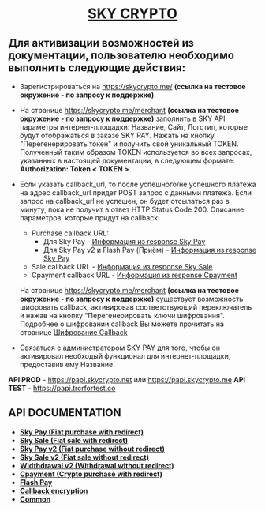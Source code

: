 <h1 align="center"><a href="https://skycrypto.me/" target="_blank">SKY CRYPTO</a> 

## Для активизации возможностей из документации, пользователю необходимо выполнить следующие действия:
 - Зарегистрироваться на https://skycrypto.me/ **(cсылка на тестовое окружение - по запросу к поддержке)**.

 - На странице https://skycrypto.me/merchant **(cсылка на тестовое окружение - по запросу к поддержке)** заполнить в SKY API параметры интернет-площадки: Название, Сайт, Логотип, которые будут отображаться в заказе SKY PAY. Нажать на кнопку "Перегенерировать токен" и получить свой уникальный TOKEN. Полученный таким образом TOKEN используется во всех запросах, указанных в настоящей документации, в следующем формате: **Authorization: Token < TOKEN >**.
 - Если указать callback_url, то после успешного/не успешного платежа на адрес callback_url придет POST запрос с данными платежа.  Если запрос на callback_url не успешен, он будет отсылаться раз в минуту, пока не получит в ответ HTTP Status Code 200. Описание параметров, которые придут на callback:
   - Purchase callback URL:
     - Для Sky Pay - [Информация из response Sky Pay](SKYPAY.md#Получение-информации-по-выполнению-SKY-PAY)
     - Для Sky Pay v2 и Flash Pay (Приём) - [Информация из response Sky Pay](SKYPAYV2.md#Получение-информации-по-выполнению-SKY-PAY-V2)  
   - Sale callback URL - [Информация из response Sky Sale](SKYSALE.md#Получение-информации-по-выполнению-SKY-SALE)
   - Cpayment callback URL - [Информация из response Cpayment](CPAYMENT.md#Получение-информации-по-CPAYMENT)

    На странице https://skycrypto.me/merchant **(cсылка на тестовое окружение - по запросу к поддержке)** существует возможность шифровать callback, активировав соответствующий переключатель и нажав на кнопку "Перегенерировать ключи шифрования". Подробнее о шифровании callback Вы можете прочитать на странице [Шифрование Callback](CALLBACK_ENCRYPTION.md)
- Связаться с администратором SKY PAY для того, чтобы он активировал необходый функционал для интернет-площадки, предоставив ему Название.
  
**API PROD** - https://papi.skycrypto.net или https://papi.skycrypto.me
 **API TEST** - https://papi.trcrfortest.co
 
 ## API DOCUMENTATION
- [**Sky Pay (Fiat purchase with redirect)**](SKYPAY.md)
- [**Sky Sale (Fiat sale with redirect)**](SKYSALE.md)
- [**Sky Pay v2 (Fiat purchase without redirect)**](SKYPAYV2.md)
- [**Sky Sale v2 (Fiat sale without redirect)**](SKYSALEV2.md)
- [**Widthdrawal v2 (Withdrawal without redirect)**](WITHDRAWAL.md)
- [**Cpayment (Crypto purchase with redirect)**](CPAYMENT.md)
- [**Flash Pay**](FLASHPAY.md)
- [**Callback encryption**](CALLBACK_ENCRYPTION.md)
- [**Common**](COMMON.md)

